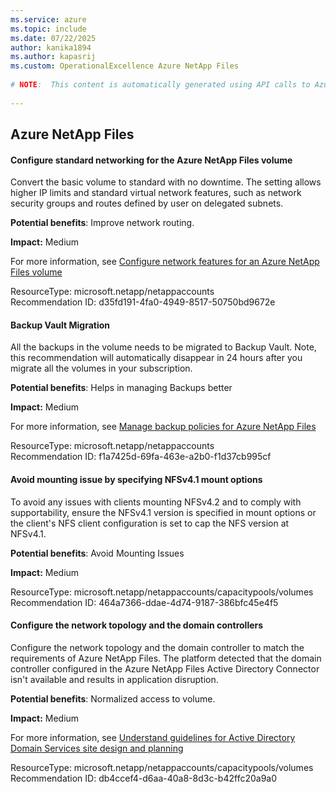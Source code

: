 ```yaml
---
ms.service: azure
ms.topic: include
ms.date: 07/22/2025
author: kanika1894
ms.author: kapasrij
ms.custom: OperationalExcellence Azure NetApp Files
  
# NOTE:  This content is automatically generated using API calls to Azure. Any edits made on these files will be overwritten in the next run of the script. 
  
---
```

  
## Azure NetApp Files  
  
<!--d35fd191-4fa0-4949-8517-50750bd9672e_begin-->

#### Configure standard networking for the Azure NetApp Files volume  
  
Convert the basic volume to standard with no downtime. The setting allows higher IP limits and standard virtual network features, such as network security groups and routes defined by user on delegated subnets.  
  
**Potential benefits**: Improve network routing.  

**Impact:** Medium
  
For more information, see [Configure network features for an Azure NetApp Files volume](/azure/azure-netapp-files/configure-network-features#edit-network-features-option-for-existing-volumes)  

ResourceType: microsoft.netapp/netappaccounts  
Recommendation ID: d35fd191-4fa0-4949-8517-50750bd9672e  


<!--d35fd191-4fa0-4949-8517-50750bd9672e_end-->

<!--f1a7425d-69fa-463e-a2b0-f1d37cb995cf_begin-->

#### Backup Vault Migration  
  
All the backups in the volume needs to be migrated to Backup Vault. Note, this recommendation will automatically disappear in 24 hours after you migrate all the volumes in your subscription.  
  
**Potential benefits**: Helps in managing Backups better  

**Impact:** Medium
  
For more information, see [Manage backup policies for Azure NetApp Files](https://aka.ms/anfdocs-backup)  

ResourceType: microsoft.netapp/netappaccounts  
Recommendation ID: f1a7425d-69fa-463e-a2b0-f1d37cb995cf  


<!--f1a7425d-69fa-463e-a2b0-f1d37cb995cf_end-->

<!--464a7366-ddae-4d74-9187-386bfc45e4f5_begin-->

#### Avoid mounting issue by specifying NFSv4.1 mount options  
  
To avoid any issues with clients mounting NFSv4.2 and to comply with supportability, ensure the NFSv4.1 version is specified in mount options or the client's NFS client configuration is set to cap the NFS version at NFSv4.1.  
  
**Potential benefits**: Avoid Mounting Issues  

**Impact:** Medium
  
  

ResourceType: microsoft.netapp/netappaccounts/capacitypools/volumes  
Recommendation ID: 464a7366-ddae-4d74-9187-386bfc45e4f5  


<!--464a7366-ddae-4d74-9187-386bfc45e4f5_end-->

<!--db4ccef4-d6aa-40a8-8d3c-b42ffc20a9a0_begin-->

#### Configure the network topology and the domain controllers  
  
Configure the network topology and the domain controller to match the requirements of Azure NetApp Files. The platform detected that the domain controller configured in the Azure NetApp Files Active Directory Connector isn't available and results in application disruption.  
  
**Potential benefits**: Normalized access to volume.  

**Impact:** Medium
  
For more information, see [Understand guidelines for Active Directory Domain Services site design and planning](/azure/azure-netapp-files/understand-guidelines-active-directory-domain-service-site#ad-ds-requirements)  

ResourceType: microsoft.netapp/netappaccounts/capacitypools/volumes  
Recommendation ID: db4ccef4-d6aa-40a8-8d3c-b42ffc20a9a0  


<!--db4ccef4-d6aa-40a8-8d3c-b42ffc20a9a0_end-->

<!--articleBody-->
